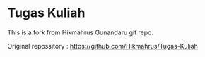 # Tugas Kuliah

This is a fork from Hikmahrus Gunandaru git repo.

Original repossitory : https://github.com/Hikmahrus/Tugas-Kuliah